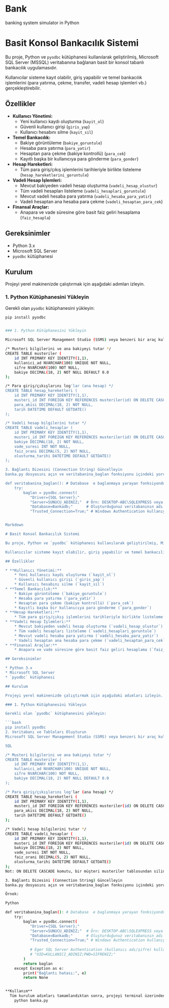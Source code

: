 # Bank
banking system simulator in Python


# Basit Konsol Bankacılık Sistemi

Bu proje, Python ve `pyodbc` kütüphanesi kullanılarak geliştirilmiş, Microsoft SQL Server (MSSQL) veritabanına bağlanan basit bir konsol tabanlı bankacılık uygulamasıdır.

Kullanıcılar sisteme kayıt olabilir, giriş yapabilir ve temel bankacılık işlemlerini (para yatırma, çekme, transfer, vadeli hesap işlemleri vb.) gerçekleştirebilir.

## Özellikler

* **Kullanıcı Yönetimi:**
    * Yeni kullanıcı kaydı oluşturma (`kayit_ol`)
    * Güvenli kullanıcı girişi (`giris_yap`)
    * Kullanıcı hesabını silme (`kayit_sil`)
* **Temel Bankacılık:**
    * Bakiye görüntüleme (`bakiye_goruntule`)
    * Hesaba para yatırma (`para_yatir`)
    * Hesaptan para çekme (bakiye kontrollü) (`para_cek`)
    * Kayıtlı başka bir kullanıcıya para gönderme (`para_gonder`)
* **Hesap Hareketleri:**
    * Tüm para giriş/çıkış işlemlerini tarihleriyle birlikte listeleme (`hesap_hareketlerini_goruntule`)
* **Vadeli Hesap İşlemleri:**
    * Mevcut bakiyeden vadeli hesap oluşturma (`vadeli_hesap_olustur`)
    * Tüm vadeli hesapları listeleme (`vadeli_hesaplari_goruntule`)
    * Mevcut vadeli hesaba para yatırma (`vadeli_hesaba_para_yatir`)
    * Vadeli hesaptan ana hesaba para çekme (`vadeli_hesaptan_para_cek`)
* **Finansal Araçlar:**
    * Anapara ve vade süresine göre basit faiz geliri hesaplama (`faiz_hesapla`)

## Gereksinimler

* Python 3.x
* Microsoft SQL Server
* `pyodbc` kütüphanesi

## Kurulum

Projeyi yerel makinenizde çalıştırmak için aşağıdaki adımları izleyin.

### 1. Python Kütüphanesini Yükleyin


Gerekli olan `pyodbc` kütüphanesini yükleyin:

```bash
pip install pyodbc


### 1. Python Kütüphanesini Yükleyin

Microsoft SQL Server Management Studio (SSMS) veya benzeri bir araç kullanarak Bankadb adında (veya istediğiniz başka bir ad) bir veritabanı oluşturun. Ardından, bu veritabanında aşağıdaki SQL sorgularını çalıştırarak gerekli tabloları oluşturun:

/* Musteri bilgilerini ve ana bakiyeyi tutar */
CREATE TABLE musteriler (
    id INT PRIMARY KEY IDENTITY(1,1),
    kullanici_ad NVARCHAR(100) UNIQUE NOT NULL,
    sifre NVARCHAR(100) NOT NULL,
    bakiye DECIMAL(18, 2) NOT NULL DEFAULT 0.0
);

/* Para giriş/çıkışlarını log'lar (ana hesap) */
CREATE TABLE hesap_hareketleri (
    id INT PRIMARY KEY IDENTITY(1,1),
    musteri_id INT FOREIGN KEY REFERENCES musteriler(id) ON DELETE CASCADE,
    para_akisi DECIMAL(18, 2) NOT NULL,
    tarih DATETIME DEFAULT GETDATE()
);

/* Vadeli hesap bilgilerini tutar */
CREATE TABLE vadeli_hesaplar (
    id INT PRIMARY KEY IDENTITY(1,1),
    musteri_id INT FOREIGN KEY REFERENCES musteriler(id) ON DELETE CASCADE,
    bakiye DECIMAL(18, 2) NOT NULL,
    vade_suresi INT NOT NULL,
    faiz_orani DECIMAL(5, 2) NOT NULL,
    olusturma_tarihi DATETIME DEFAULT GETDATE()
);

3. Bağlantı Dizesini (Connection String) Güncelleyin
banka.py dosyasını açın ve veritabanina_baglan fonksiyonu içindeki yorum satırı olarak görünen pyodbc.connect bölümünü kendi SQL Server bilgilerinize göre düzenleyin ve yorum satırlarını kaldırın.

def veritabanina_baglan(): # Database  e baglanmaya yarayan fonksiyondur
    try:
        baglan = pyodbc.connect(
           "Driver={SQL Server};"
           "Server=SUNUCU_ADINIZ;"  # Örn: DESKTOP-ABC\SQLEXPRESS veya localhost
           "Database=Bankadb;"      # Oluşturduğunuz veritabanının adı
           "Trusted_Connection=True;" # Windows Authentication kullanıyorsanız


Markdown

# Basit Konsol Bankacılık Sistemi

Bu proje, Python ve `pyodbc` kütüphanesi kullanılarak geliştirilmiş, Microsoft SQL Server (MSSQL) veritabanına bağlanan basit bir konsol tabanlı bankacılık uygulamasıdır.

Kullanıcılar sisteme kayıt olabilir, giriş yapabilir ve temel bankacılık işlemlerini (para yatırma, çekme, transfer, vadeli hesap işlemleri vb.) gerçekleştirebilir.

## Özellikler

* **Kullanıcı Yönetimi:**
    * Yeni kullanıcı kaydı oluşturma (`kayit_ol`)
    * Güvenli kullanıcı girişi (`giris_yap`)
    * Kullanıcı hesabını silme (`kayit_sil`)
* **Temel Bankacılık:**
    * Bakiye görüntüleme (`bakiye_goruntule`)
    * Hesaba para yatırma (`para_yatir`)
    * Hesaptan para çekme (bakiye kontrollü) (`para_cek`)
    * Kayıtlı başka bir kullanıcıya para gönderme (`para_gonder`)
* **Hesap Hareketleri:**
    * Tüm para giriş/çıkış işlemlerini tarihleriyle birlikte listeleme (`hesap_hareketlerini_goruntule`)
* **Vadeli Hesap İşlemleri:**
    * Mevcut bakiyeden vadeli hesap oluşturma (`vadeli_hesap_olustur`)
    * Tüm vadeli hesapları listeleme (`vadeli_hesaplari_goruntule`)
    * Mevcut vadeli hesaba para yatırma (`vadeli_hesaba_para_yatir`)
    * Vadeli hesaptan ana hesaba para çekme (`vadeli_hesaptan_para_cek`)
* **Finansal Araçlar:**
    * Anapara ve vade süresine göre basit faiz geliri hesaplama (`faiz_hesapla`)

## Gereksinimler

* Python 3.x
* Microsoft SQL Server
* `pyodbc` kütüphanesi

## Kurulum

Projeyi yerel makinenizde çalıştırmak için aşağıdaki adımları izleyin.

### 1. Python Kütüphanesini Yükleyin

Gerekli olan `pyodbc` kütüphanesini yükleyin:

```bash
pip install pyodbc
2. Veritabanı ve Tabloları Oluşturun
Microsoft SQL Server Management Studio (SSMS) veya benzeri bir araç kullanarak Bankadb adında (veya istediğiniz başka bir ad) bir veritabanı oluşturun. Ardından, bu veritabanında aşağıdaki SQL sorgularını çalıştırarak gerekli tabloları oluşturun:

SQL

/* Musteri bilgilerini ve ana bakiyeyi tutar */
CREATE TABLE musteriler (
    id INT PRIMARY KEY IDENTITY(1,1),
    kullanici_ad NVARCHAR(100) UNIQUE NOT NULL,
    sifre NVARCHAR(100) NOT NULL,
    bakiye DECIMAL(18, 2) NOT NULL DEFAULT 0.0
);

/* Para giriş/çıkışlarını log'lar (ana hesap) */
CREATE TABLE hesap_hareketleri (
    id INT PRIMARY KEY IDENTITY(1,1),
    musteri_id INT FOREIGN KEY REFERENCES musteriler(id) ON DELETE CASCADE,
    para_akisi DECIMAL(18, 2) NOT NULL,
    tarih DATETIME DEFAULT GETDATE()
);

/* Vadeli hesap bilgilerini tutar */
CREATE TABLE vadeli_hesaplar (
    id INT PRIMARY KEY IDENTITY(1,1),
    musteri_id INT FOREIGN KEY REFERENCES musteriler(id) ON DELETE CASCADE,
    bakiye DECIMAL(18, 2) NOT NULL,
    vade_suresi INT NOT NULL,
    faiz_orani DECIMAL(5, 2) NOT NULL,
    olusturma_tarihi DATETIME DEFAULT GETDATE()
);
Not: ON DELETE CASCADE komutu, bir müşteri musteriler tablosundan silindiğinde, o müşteriye ait hesap_hareketleri ve vadeli_hesaplar kayıtlarının da otomatik olarak silinmesini sağlar. kayit_sil fonksiyonunuz bu şekilde daha stabil çalışacaktır.

3. Bağlantı Dizesini (Connection String) Güncelleyin
banka.py dosyasını açın ve veritabanina_baglan fonksiyonu içindeki yorum satırı olarak görünen pyodbc.connect bölümünü kendi SQL Server bilgilerinize göre düzenleyin ve yorum satırlarını kaldırın.

Örnek:

Python

def veritabanina_baglan(): # Database  e baglanmaya yarayan fonksiyondur
    try:
        baglan = pyodbc.connect(
           "Driver={SQL Server};"
           "Server=SUNUCU_ADINIZ;"  # Örn: DESKTOP-ABC\SQLEXPRESS veya localhost
           "Database=Bankadb;"      # Oluşturduğunuz veritabanının adı
           "Trusted_Connection=True;" # Windows Authentication kullanıyorsanız
           
           # Eger SQL Server Authentication (kullanıcı adı/şifre) kullanıyorsanız:
           # "UID=KULLANICI_ADINIZ;PWD=SIFRENIZ;"
        )
        return baglan
    except Exception as e:
        print("Bağlantı hatası:", e)
        return None


**Kullanım**
  Tüm kurulum adımları tamamlandıktan sonra, projeyi terminal üzerinden çalıştırabilirsiniz:
    python banka.py
